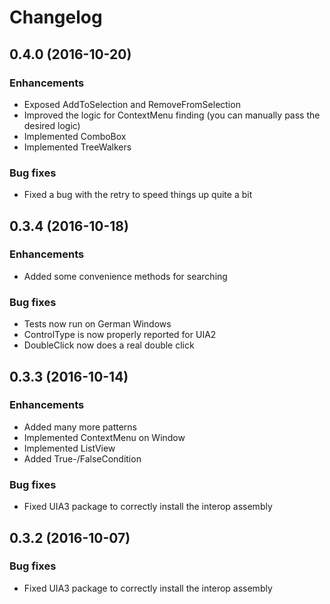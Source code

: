 # Changelog

## 0.4.0 (2016-10-20)

### Enhancements
  * Exposed AddToSelection and RemoveFromSelection
  * Improved the logic for ContextMenu finding (you can manually pass the desired logic)
  * Implemented ComboBox
  * Implemented TreeWalkers

### Bug fixes
  * Fixed a bug with the retry to speed things up quite a bit

## 0.3.4 (2016-10-18)

### Enhancements
  * Added some convenience methods for searching

### Bug fixes
  * Tests now run on German Windows
  * ControlType is now properly reported for UIA2
  * DoubleClick now does a real double click

## 0.3.3 (2016-10-14)

### Enhancements
  * Added many more patterns
  * Implemented ContextMenu on Window
  * Implemented ListView
  * Added True-/FalseCondition

### Bug fixes
  * Fixed UIA3 package to correctly install the interop assembly

## 0.3.2 (2016-10-07)

### Bug fixes

  * Fixed UIA3 package to correctly install the interop assembly
